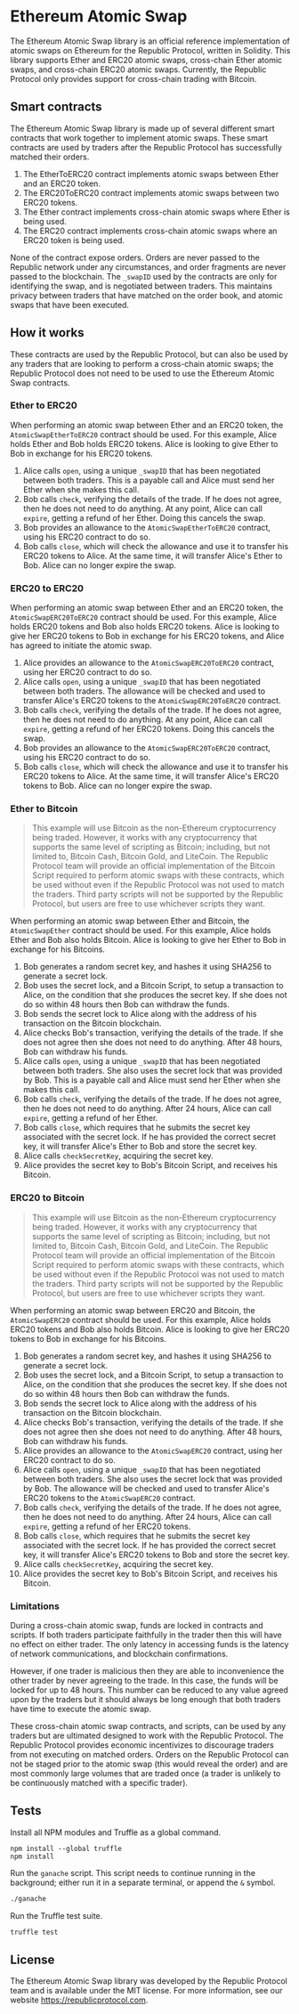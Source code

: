 # Ethereum Atomic Swap

The Ethereum Atomic Swap library is an official reference implementation of atomic swaps on Ethereum for the Republic Protocol, written in Solidity. This library supports Ether and ERC20 atomic swaps, cross-chain Ether atomic swaps, and cross-chain ERC20 atomic swaps. Currently, the Republic Protocol only provides support for cross-chain trading with Bitcoin.

## Smart contracts

The Ethereum Atomic Swap library is made up of several different smart contracts that work together to implement atomic swaps. These smart contracts are used by traders after the Republic Protocol has successfully matched their orders.

1. The EtherToERC20 contract implements atomic swaps between Ether and an ERC20 token.
2. The ERC20ToERC20 contract implements atomic swaps between two ERC20 tokens.
3. The Ether contract implements cross-chain atomic swaps where Ether is being used.
4. The ERC20 contract implements cross-chain atomic swaps where an ERC20 token is being used.

None of the contract expose orders. Orders are never passed to the Republic network under any circumstances, and order fragments are never passed to the blockchain. The `_swapID` used by the contracts are only for identifying the swap, and is negotiated between traders. This maintains privacy between traders that have matched on the order book, and atomic swaps that have been executed.

## How it works

These contracts are used by the Republic Protocol, but can also be used by any traders that are looking to perform a cross-chain atomic swaps; the Republic Protocol does not need to be used to use the Ethereum Atomic Swap contracts.

### Ether to ERC20

When performing an atomic swap between Ether and an ERC20 token, the `AtomicSwapEtherToERC20` contract should be used. For this example, Alice holds Ether and Bob holds ERC20 tokens. Alice is looking to give Ether to Bob in exchange for his ERC20 tokens.

1. Alice calls `open`, using a unique `_swapID` that has been negotiated between both traders. This is a payable call and Alice must send her Ether when she makes this call.
2. Bob calls `check`, verifying the details of the trade. If he does not agree, then he does not need to do anything. At any point, Alice can call `expire`, getting a refund of her Ether. Doing this cancels the swap.
3. Bob provides an allowance to the `AtomicSwapEtherToERC20` contract, using his ERC20 contract to do so.
4. Bob calls `close`, which will check the allowance and use it to transfer his ERC20 tokens to Alice. At the same time, it will transfer Alice's Ether to Bob. Alice can no longer expire the swap.

### ERC20 to ERC20

When performing an atomic swap between Ether and an ERC20 token, the `AtomicSwapERC20ToERC20` contract should be used. For this example, Alice holds ERC20 tokens and Bob also holds ERC20 tokens. Alice is looking to give her ERC20 tokens to Bob in exchange for his ERC20 tokens, and Alice has agreed to initiate the atomic swap.

1. Alice provides an allowance to the `AtomicSwapERC20ToERC20` contract, using her ERC20 contract to do so.
1. Alice calls `open`, using a unique `_swapID` that has been negotiated between both traders. The allowance will be checked and used to transfer Alice's ERC20 tokens to the `AtomicSwapERC20ToERC20` contract.
2. Bob calls `check`, verifying the details of the trade. If he does not agree, then he does not need to do anything. At any point, Alice can call `expire`, getting a refund of her ERC20 tokens. Doing this cancels the swap.
3. Bob provides an allowance to the `AtomicSwapERC20ToERC20` contract, using his ERC20 contract to do so.
4. Bob calls `close`, which will check the allowance and use it to transfer his ERC20 tokens to Alice. At the same time, it will transfer Alice's ERC20 tokens to Bob. Alice can no longer expire the swap.

### Ether to Bitcoin

> This example will use Bitcoin as the non-Ethereum cryptocurrency being traded. However, it works with any cryptocurrency that supports the same level of scripting as Bitcoin; including, but not limited to, Bitcoin Cash, Bitcoin Gold, and LiteCoin. The Republic Protocol team will provide an official implementation of the Bitcoin Script required to perform atomic swaps with these contracts, which be used without even if the Republic Protocol was not used to match the traders. Third party scripts will not be supported by the Republic Protocol, but users are free to use whichever scripts they want.

When performing an atomic swap between Ether and Bitcoin, the `AtomicSwapEther` contract should be used. For this example, Alice holds Ether and Bob also holds Bitcoin. Alice is looking to give her Ether to Bob in exchange for his Bitcoins.

1. Bob generates a random secret key, and hashes it using SHA256 to generate a secret lock.
2. Bob uses the secret lock, and a Bitcoin Script, to setup a transaction to Alice, on the condition that she produces the secret key. If she does not do so within 48 hours then Bob can withdraw the funds.
3. Bob sends the secret lock to Alice along with the address of his transaction on the Bitcoin blockchain.
4. Alice checks Bob's transaction, verifying the details of the trade. If she does not agree then she does not need to do anything. After 48 hours, Bob can withdraw his funds.
5. Alice calls `open`, using a unique `_swapID` that has been negotiated between both traders. She also uses the secret lock that was provided by Bob. This is a payable call and Alice must send her Ether when she makes this call.
6. Bob calls `check`, verifying the details of the trade. If he does not agree, then he does not need to do anything. After 24 hours, Alice can call `expire`, getting a refund of her Ether.
7. Bob calls `close`, which requires that he submits the secret key associated with the secret lock. If he has provided the correct secret key, it will transfer Alice's Ether to Bob and store the secret key.
8. Alice calls `checkSecretKey`, acquiring the secret key.
9. Alice provides the secret key to Bob's Bitcoin Script, and receives his Bitcoin.

### ERC20 to Bitcoin

> This example will use Bitcoin as the non-Ethereum cryptocurrency being traded. However, it works with any cryptocurrency that supports the same level of scripting as Bitcoin; including, but not limited to, Bitcoin Cash, Bitcoin Gold, and LiteCoin. The Republic Protocol team will provide an official implementation of the Bitcoin Script required to perform atomic swaps with these contracts, which be used without even if the Republic Protocol was not used to match the traders. Third party scripts will not be supported by the Republic Protocol, but users are free to use whichever scripts they want.

When performing an atomic swap between ERC20 and Bitcoin, the `AtomicSwapERC20` contract should be used. For this example, Alice holds ERC20 tokens and Bob also holds Bitcoin. Alice is looking to give her ERC20 tokens to Bob in exchange for his Bitcoins.

1. Bob generates a random secret key, and hashes it using SHA256 to generate a secret lock.
2. Bob uses the secret lock, and a Bitcoin Script, to setup a transaction to Alice, on the condition that she produces the secret key. If she does not do so within 48 hours then Bob can withdraw the funds.
3. Bob sends the secret lock to Alice along with the address of his transaction on the Bitcoin blockchain.
4. Alice checks Bob's transaction, verifying the details of the trade. If she does not agree then she does not need to do anything. After 48 hours, Bob can withdraw his funds.
5. Alice provides an allowance to the `AtomicSwapERC20` contract, using her ERC20 contract to do so.
6. Alice calls `open`, using a unique `_swapID` that has been negotiated between both traders. She also uses the secret lock that was provided by Bob. The allowance will be checked and used to transfer Alice's ERC20 tokens to the `AtomicSwapERC20` contract.
7. Bob calls `check`, verifying the details of the trade. If he does not agree, then he does not need to do anything. After 24 hours, Alice can call `expire`, getting a refund of her ERC20 tokens.
8. Bob calls `close`, which requires that he submits the secret key associated with the secret lock. If he has provided the correct secret key, it will transfer Alice's ERC20 tokens to Bob and store the secret key.
9. Alice calls `checkSecretKey`, acquiring the secret key.
10. Alice provides the secret key to Bob's Bitcoin Script, and receives his Bitcoin.

### Limitations

During a cross-chain atomic swap, funds are locked in contracts and scripts. If both traders participate faithfully in the trader then this will have no effect on either trader. The only latency in accessing funds is the latency of network communications, and blockchain confirmations.

However, if one trader is malicious then they are able to inconvenience the other trader by never agreeing to the trade. In this case, the funds will be locked for up to 48 hours. This number can be reduced to any value agreed upon by the traders but it should always be long enough that both traders have time to execute the atomic swap.

These cross-chain atomic swap contracts, and scripts, can be used by any traders but are ultimated designed to work with the Republic Protocol. The Republic Protocol provides economic incentivizes to discourage traders from not executing on matched orders. Orders on the Republic Protocol can not be staged prior to the atomic swap (this would reveal the order) and are most commonly large volumes that are traded once (a trader is unlikely to be continuously matched with a specific trader).

## Tests

Install all NPM modules and Truffle as a global command.

```
npm install --global truffle
npm install
```

Run the `ganache` script. This script needs to continue running in the background; either run it in a separate terminal, or append the `&` symbol.

```sh
./ganache
```

Run the Truffle test suite.

```sh
truffle test
```

## License

The Ethereum Atomic Swap library was developed by the Republic Protocol team and is available under the MIT license. For more information, see our website https://republicprotocol.com.